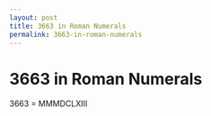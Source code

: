 ```yaml
---
layout: post
title: 3663 in Roman Numerals
permalink: 3663-in-roman-numerals
---
```


# 3663 in Roman Numerals

3663 = MMMDCLXIII
